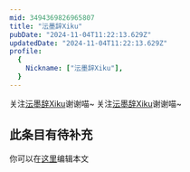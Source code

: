 ```yaml
---
mid: 3494369826965807
title: "沄墨辞Xiku"
pubDate: "2024-11-04T11:22:13.629Z"
updatedDate: "2024-11-04T11:22:13.629Z"
profile:
  {
    Nickname: ["沄墨辞Xiku"],
  }
---
```


关注[沄墨辞Xiku](https://space.bilibili.com/3494369826965807)谢谢喵~ 关注[沄墨辞Xiku](https://space.bilibili.com/3494369826965807)谢谢喵~

## 此条目有待补充
你可以在[这里](https://github.com/Yuhanawa/VTuber.ICU/edit/master/src/content/v/沄墨辞Xiku/index.md)编辑本文
